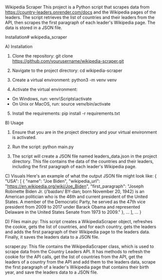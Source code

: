 Wikipedia Scraper
This project is a Python script that scrapes data from https://country-leaders.onrender.com/docs and the Wikipedia pages of the leaders. The script retrieves the list of countries and their leaders from the API, then scrapes the first paragraph of each leader's Wikipedia page. The data is stored in a JSON file.

Installation# wikipedia_scraper

A) Installation

1) Clone the repository:
git clone https://github.com/yourusername/wikipedia-scraper.git

2) Navigate to the project directory:
cd wikipedia-scraper

3) Create a virtual environment:
python3 -m venv venv

4) Activate the virtual environment:
- On Windows, run: venv\Scripts\activate
- On Unix or MacOS, run: source venv/bin/activate

5) Install the requirements:
pip install -r requirements.txt

B) Usage

1) Ensure that you are in the project directory and your virtual environment is activated.
2) Run the script:
python main.py

3) The script will create a JSON file named leaders_data.json in the project directory. This file contains the data of the countries and their leaders, including the first paragraph of each leader's Wikipedia page.

C) Visuals
Here's an example of what the output JSON file might look like:
{
    "USA": [
        {
            "name": "Joe Biden",
            "wikipedia_url": "https://en.wikipedia.org/wiki/Joe_Biden",
            "first_paragraph": "Joseph Robinette Biden Jr. (/ˈbaɪdən/ BY-dən; born November 20, 1942) is an American politician who is the 46th and current president of the United States. A member of the Democratic Party, he served as the 47th vice president from 2009 to 2017 under Barack Obama and represented Delaware in the United States Senate from 1973 to 2009."
        },
        ...
    ],
    ...
}

D) Files
main.py: This script creates a WikipediaScraper object, refreshes the cookie, gets the list of countries, and for each country, gets the leaders and adds the first paragraph of their Wikipedia page to the leaders data. Finally, it saves the leaders data to a JSON file.

scraper.py: This file contains the WikipediaScraper class, which is used to scrape data from the Country Leaders API. It has methods to refresh the cookie for the API calls, get the list of countries from the API, get the leaders of a country from the API and add them to the leaders data, scrape the first paragraph of a leader's Wikipedia page that contains their birth year, and save the leaders data to a JSON file.
